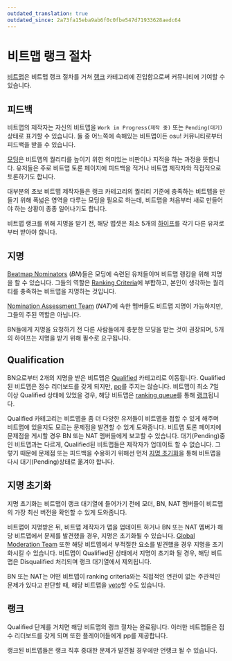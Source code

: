 ```yaml
---
outdated_translation: true
outdated_since: 2a73fa15eba9ab6f0c0fbe547d71933628aedc64
---
```


# 비트맵 랭크 절차

[비트맵](/wiki/Beatmap)은 비트맵 랭크 절차를 거쳐 [랭크](/wiki/Beatmap/Category#ranked) 카테고리에 진입함으로써 커뮤니티에 기여할 수 있습니다.

## 피드백

비트맵의 제작자는 자신의 비트맵을 `Work in Progress(제작 중)` 또는 `Pending(대기)` 상태로 표기할 수 있습니다. 둘 중 어느쪽에 속해있는 비트맵이든 osu! 커뮤니티로부터 피드백을 받을 수 있습니다.

[모딩](/wiki/Modding)은 비트맵의 퀄리티를 높이기 위한 의미있는 비판이나 지적을 하는 과정을 뜻합니다. 유저들은 주로 비트맵 토론 페이지에 피드백을 적거나 비트맵 제작자와 직접적으로 토론하기도 합니다.

대부분의 초보 비트맵 제작자들은 랭크 카테고리의 퀄리티 기준에 충족하는 비트맵을 만들기 위해 폭넓은 영역을 다루는 모딩을 필요로 하는데, 비트맵을 처음부터 새로 만들어야 하는 상황이 종종 일어나기도 합니다.

비트맵 랭크를 위해 지명을 받기 전, 해당 맵셋은 최소 5개의 [하이프](/wiki/Beatmap/Hype)를 각기 다른 유저로부터 받아야 합니다.

## 지명

[Beatmap Nominators](/wiki/People/Beatmap_Nominators) (*BN*)들은 모딩에 숙련된 유저들이며 비트맵 랭킹을 위해 지명을 할 수 있습니다. 그들의 역할은 [Ranking Criteria](/wiki/Ranking_Criteria)에 부합하고, 본인이 생각하는 퀄리티를 충족하는 비트맵을 지명하는 것입니다.

[Nomination Assessment Team](/wiki/People/Nomination_Assessment_Team) (*NAT*)에 속한 멤버들도 비트맵 지명이 가능하지만, 그들의 주된 역할은 아닙니다.

BN들에게 지명을 요청하기 전 다른 사람들에게 충분한 모딩을 받는 것이 권장되며, 5개의 하이프는 지명을 받기 위해 필수로 요구됩니다.

## Qualification

BN으로부터 2개의 지명을 받은 비트맵은 [Qualified](/wiki/Beatmap/Category#qualified) 카테고리로 이동됩니다. Qualified된 비트맵은 점수 리더보드를 갖게 되지만, [pp](/wiki/Performance_points)를 주지는 않습니다. 비트맵이 최소 7일 이상 Qualified 상태에 있었을 경우, 해당 비트맵은 [ranking queue](Ranking_queue)를 통해 [랭크](#랭크)됩니다.

Qualified 카테고리는 비트맵을 좀 더 다양한 유저들이 비트맵을 접할 수 있게 해주며 비트맵에 있을지도 모르는 문제점을 발견할 수 있게 도와줍니다. 비트맵 토론 페이지에 문제점을 게시할 경우 BN 또는 NAT 멤버들에게 보고할 수 있습니다. 대기(Pending)중인 비트맵과는 다르게, Qualified된 비트맵들은 제작자가 업데이트 할 수 없습니다. 그렇기 때문에 문제점 또는 피드백을 수용하기 위해선 먼저 [지명 초기화](#지명-초기화)을 통해 비트맵을 다시 대기(Pending)상태로 옮겨야 합니다.

## 지명 초기화

지명 초기화는 비트맵이 랭크 대기열에 들어가기 전에 모더, BN, NAT 멤버들이 비트맵의 가장 최신 버전을 확인할 수 있게 도와줍니다.

비트맵이 지명받은 뒤, 비트맵 제작자가 맵을 업데이트 하거나 BN 또는 NAT 멤버가 해당 비트맵에서 문제를 발견했을 경우, 지명은 초기화될 수 있습니다. [Global Moderation Team](/wiki/People/Global_Moderation_Team) 또한 해당 비트맵에서 부적절한 요소를 발견했을 경우 지명을 초기화시킬 수 있습니다. 비트맵이 Qualified된 상태에서 지명이 초기화 될 경우, 해당 비트맵은 Disqualified 처리되며 랭크 대기열에서 제외됩니다.

BN 또는 NAT는 어떤 비트맵이 ranking criteria와는 직접적인 연관이 없는 주관적인 문제가 있다고 판단할 때, 해당 비트맵을 [veto](/wiki/People/Beatmap_Nominators/Beatmap_Veto)할 수도 있습니다.

## 랭크

Qualified 단계를 거치면 해당 비트맵의 랭크 절차는 완료됩니다. 이러한 비트맵들은 점수 리더보드를 갖게 되며 또한 플레이어들에게 pp를 제공합니다.

랭크된 비트맵들은 랭크 직후 중대한 문제가 발견될 경우에만 언랭크 될 수 있습니다.
